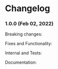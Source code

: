 # Changelog

### 1.0.0 (Feb 02, 2022)

Breaking changes:

Fixes and Functionality:

Internal and Tests:

Documentation:
